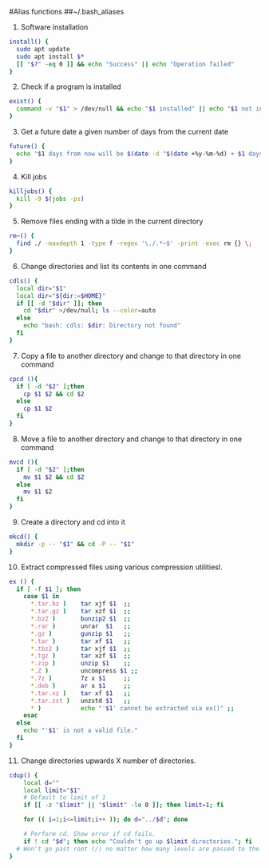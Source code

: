 #Alias functions
##~/.bash_aliases

1. Software installation
  ```bash
  install() {
    sudo apt update
    sudo apt install $*
    [[ "$?" -eq 0 ]] && echo "Success" || echo "Operation failed"
  }
  ```
2. Check if a program is installed
  ```bash
  exist() {
    command -v "$1" > /dev/null && echo "$1 installed" || echo "$1 not installed"
  }
  ```
3. Get a future date a given number of days from the current date
  ```bash
  future() {
    echo "$1 days from now will be $(date -d "$(date +%y-%m-%d) + $1 days" +"%d %b %Y")"
  }
  ```
4. Kill jobs
  ```bash
  killjobs() {
    kill -9 $(jobs -ps)
  }
  ```
5. Remove files ending with a tilde in the current directory
  ```bash
  rm~() {
    find ./ -maxdepth 1 -type f -regex '\./.*~$' -print -exec rm {} \;
  }
  ```
6. Change directories and list its contents in one command
  ```bash
  cdls() {
    local dir="$1"
    local dir="${dir:=$HOME}"
    if [[ -d "$dir" ]]; then
      cd "$dir" >/dev/null; ls --color=auto
    else
      echo "bash: cdls: $dir: Directory not found"
    fi
  }
  ```
7. Copy a file to another directory and change to that directory in one command
  ```bash
  cpcd (){
    if [ -d "$2" ];then
      cp $1 $2 && cd $2
    else
      cp $1 $2
    fi
  }
  ```
8. Move a file to another directory and change to that directory in one command
  ```bash
  mvcd (){
    if [ -d "$2" ];then
      mv $1 $2 && cd $2
    else
      mv $1 $2
    fi
  }
  ```
9. Create a directory and cd into it
  ```bash
  mkcd() {
    mkdir -p -- "$1" && cd -P -- "$1"
  }
  ```
10. Extract compressed files using various compression utilitiesl.
  ```bash
  ex () {
    if [ -f $1 ]; then
      case $1 in
        *.tar.bz )    tar xjf $1  ;;
        *.tar.gz )    tar xzf $1  ;;
        *.bz2 )       bunzip2 $1  ;;
        *.rar )       unrar  $1   ;;
        *.gz )        gunzip $1   ;;
        *.tar )       tar xf $1   ;;
        *.tbz2 )      tar xjf $1  ;;
        *.tgz )       tar xzf $1  ;;
        *.zip )       unzip $1    ;;
        *.Z )         uncompress $1 ;;
        *.7z )        7z x $1     ;;
        *.deb )       ar x $1     ;;
        *.tar.xz )    tar xf $1   ;;
        *.tar.zst )   unzstd $1   ;;
        * )           echo "'$1' cannot be extracted via ex()" ;;
      esac
    else
      echo "'$1' is not a valid file."
    fi
  }
  ```
11. Change directories upwards X number of directories.
  ```bash
  cdup() {
	  local d=""
	  local limit="$1"
	  # Default to limit of 1
	  if [[ -z "$limit" || "$limit" -le 0 ]]; then limit=1; fi

	  for (( i=1;i<=limit;i++ )); do d="../$d"; done

	  # Perform cd. Show error if cd fails.
	  if ! cd "$d"; then echo "Couldn't go up $limit directories."; fi
    # Won't go past root (/) no matter how many levels are passed to the function.
  }
  ```
